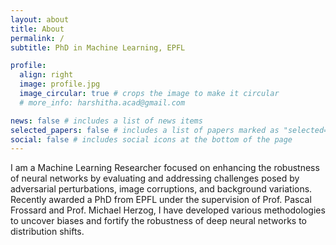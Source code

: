 ```yaml
---
layout: about
title: About
permalink: /
subtitle: PhD in Machine Learning, EPFL

profile:
  align: right
  image: profile.jpg
  image_circular: true # crops the image to make it circular
  # more_info: harshitha.acad@gmail.com

news: false # includes a list of news items
selected_papers: false # includes a list of papers marked as "selected={true}"
social: false # includes social icons at the bottom of the page
---
```


I am a Machine Learning Researcher focused on enhancing the robustness of neural networks by evaluating and addressing challenges posed by adversarial perturbations, image corruptions, and background variations. Recently awarded a PhD from EPFL under the supervision of Prof. Pascal Frossard and Prof. Michael Herzog, I have developed various methodologies to uncover biases and fortify the robustness of deep neural networks to distribution shifts.
